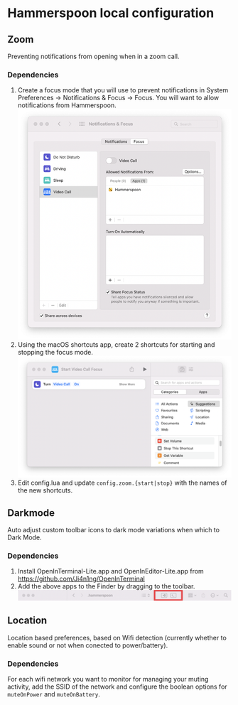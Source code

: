 # Hammerspoon local configuration

## Zoom

Preventing notifications from opening when in a zoom call.

### Dependencies

1. Create a focus mode that you will use to prevent notifications in System Preferences -> Notifications & Focus -> Focus. You will want to allow notifications from Hammerspoon. ![Example Focus Mode](/docs/images/focus-mode.png)
2. Using the macOS shortcuts app, create 2 shortcuts for starting and stopping the focus mode. ![Example Shortcut to Start Focus Mode](/docs/images/shortcut.png)
3. Edit config.lua and update `config.zoom.{start|stop}` with the names of the new shortcuts.

## Darkmode

Auto adjust custom toolbar icons to dark mode variations when which to Dark Mode.

### Dependencies

1. Install OpenInTerminal-Lite.app and OpenInEditor-Lite.app from <https://github.com/Ji4n1ng/OpenInTerminal>
2. Add the above apps to the Finder by dragging to the toolbar. ![Apps added to Finder toolbar](/docs/images/dark-mode-finder-apps.png)

## Location

Location based preferences, based on Wifi detection (currently whether to enable sound or not when conected to power/battery).

### Dependencies

For each wifi network you want to monitor for managing your muting activity, add the SSID of the network and configure the boolean options for `muteOnPower` and `muteOnBattery`.
